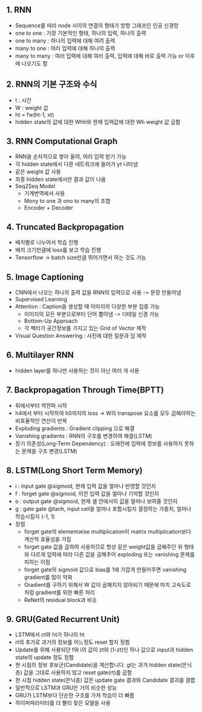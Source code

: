 ## 1. RNN
- Sequence를 따라 node 사이의 연결의 형태가 방향 그래프인 인공 신경망
- one to one : 가장 기본적인 형태, 하나의 입력, 하나의 출력
- one to many : 하나의 입력에 대해 여려 출력
- many to one : 여러 입력에 대해 하나의 출력
- many to many : 여러 입력에 대해 여러 출력, 입력에 대해 바로 출력 가능 or 이후에 나오기도 함

## 2. RNN의 기본 구조와 수식
- t : 시간
- W : weight 값
- ht = fw(ht-1, xt)
- hidden state의 값에 대한 Whh와 현재 입력값에 대한 Wh weight 값 곱함

## 3. RNN Computational Graph
- RNN을 순차적으로 쌓아 올려, 여러 입력 받기 가능
- 각 hidden state에서 다른 네트워크에 들어가 yt 나타냄
- 같은 weight 값 사용
- 최종 hidden state에서만 결과 값이 나옴
- Seq2Seq Model
  - 기계번역에서 사용
  - Mony to one 과 ono to many의 조합
  - Encoder + Decoder

## 4. Truncated Backpropagation
- 배치별로 나누어서 학습 진행
- 배치 크기만큼에 loss를 보고 학습 진행
- Tensorflow -> batch size만큼 뛰어가면서 하는 것도 가능

## 5. Image Captioning
- CNN에서 나오는 하나의 출력 값을 RNN의 입력으로 사용 -> 문장 만들어냄
- Supervised Learning
- Attention : Caption을 생성할 때 이미지의 다양한 부분 집중 가능
  - 이미지의 모든 부분으로부터 단어 뽑아냄 -> 디테일 신경 가능
  - Bottom-Up Approach
  - 각 벡터가 공간정보를 가지고 있는 Grid of Vector 제작
- Visual Question Answering : 사진에 대한 질문과 답 제작

## 6. Multilayer RNN
- hidden layer를 하나만 사용하는 것이 아닌 여러 개 사용

## 7. Backpropagation Through Time(BPTT)
- 뒤에서부터 역전파 시작
- h4에서 부터 시작하여 h0까지의 loss -> W의 transpose 요소를 모두 곱해야하는 비효율적인 연산이 반복
- Exploding gradients : Gradient clipping 으로 해결
- Vanishing gradients : RNN의 구조를 변경하여 해결(LSTM)
- 장기 의존성(Long-Term Dependency) : 오래전에 입력에 정보를 사용하지 못하는 문제을 구조 변경(LSTM)

## 8. LSTM(Long Short Term Memory)
- i : input gate @sigmoid, 현재 입력 값을 얼마나 반영할 것인지
- f : forget gate @sigmoid, 이전 입력 값을 얼마나 기억할 것인지
- o : output gate @sigmoid, 현재 셀 안에서의 값을 얼마나 보여줄 것인지
- g : gate gate @tanh, input cell을 얼마나 포함시킬지 결정하는 가중치, 얼마나 학습시킬지 (-1, 1)
- 장점
  - forget gate의 elementwise multiplication이 matrix multiplication보다 계산적 효율성을 가짐
  - forget gate 값을 곱하여 사용하므로 항상 같은 weight값을 곱해주던 위 형태와 다르게 입력에 따라 다른 값을 곱해주어 exploding 또는 vanishing 문제를 피하는 이점
  - forget gate의 sigmoid 값으로 bias를 1에 가깝게 만들어주면 vanishing gradient를 많이 약화
  - Gradient를 구하기 위해서 W 값이 곱해지지 않아되기 때문에 마치 고속도로 처럼 gradient를 위한 빠른 처리
  - ReNet의 residual block과 비슷

## 9. GRU(Gated Recurrent Unit)
- LSTM에서 ct와 ht가 하나의 ht
- rt의 추가로 과거의 정보를 어느정도 reset 할지 정함
- Update를 위해 사용되던 f와 i의 값이 zt와 (1-zt)인 하나 값으로 input과 hidden state의 update 정도 정함
- 현 시점의 정보 후보군(Candidate)을 계산합니다. gt는 과거 hidden state(은닉층) 값을 그대로 사용하지 않고 reset gate(rt)를 곱함
- 현 시점 hidden state(은닉층) 값은 update gate 결과와 Candidate 결과를 결합
- 일반적으로 LSTM과 GRU은 거의 비슷한 성능
- GRU가 LSTM보다 단순한 구조를 가져 학습이 더 빠름
- 하이퍼파라미터를 더 빨리 찾은 모델을 사용